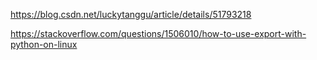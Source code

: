 https://blog.csdn.net/luckytanggu/article/details/51793218

https://stackoverflow.com/questions/1506010/how-to-use-export-with-python-on-linux